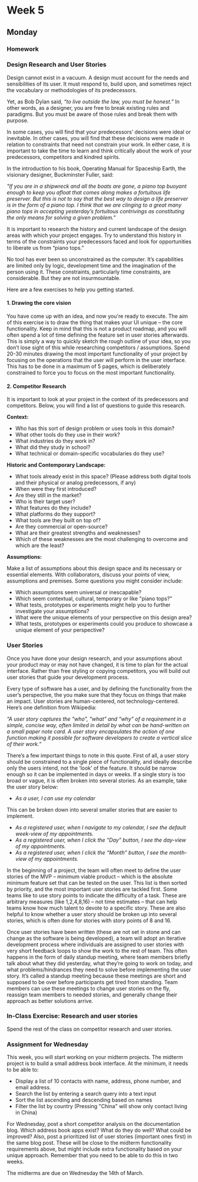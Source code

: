 # Week 5

## Monday

### Homework

### Design Research and User Stories

Design cannot exist in a vacuum. A design must account for the needs and sensibilities of its user. It must respond to, build upon, and sometimes reject the vocabulary or methodologies of its predecessors.

Yet, as Bob Dylan said, _“to live outside the law, you must be honest.”_ In other words, as a designer, you are free to break existing rules and paradigms. But you must be aware of those rules and break them with purpose.

In some cases, you will find that your predecessors’ decisions were ideal or inevitable. In other cases, you will find that these decisions were made in relation to constraints that need not constrain your work. In either case, it is important to take the time to learn and think critically about the work of your predecessors, competitors and kindred spirits.

In the introduction to his book, Operating Manual for Spaceship Earth, the visionary designer, Buckminster Fuller, said:

_"If you are in a shipwreck and all the boats are gone, a piano top buoyant enough to keep you afloat that comes along makes a fortuitous life preserver. But this is not to say that the best way to design a life preserver is in the form of a piano top. I think that we are clinging to a great many piano tops in accepting yesterday’s fortuitous contrivings as constituting the only means for solving a given problem."_

It is important to research the history and current landscape of the design areas with which your project engages. Try to understand this history in terms of the constraints your predecessors faced and look for opportunities to liberate us from “piano tops.”

No tool has ever been so unconstrained as the computer. It’s capabilities are limited only by logic, development time and the imagination of the person using it. These constraints, particularly time constraints, are considerable. But they are not insurmountable.

Here are a few exercises to help you getting started.

#### 1. Drawing the core vision

You have come up with an idea, and now you're ready to execute. The aim of this exercise is to draw the thing that makes your UI unique – the core functionality. Keep in mind that this is not a product roadmap, and you will often spend a lot of time defining the feature set in user stories afterwards. This is simply a way to quickly sketch the rough outline of your idea, so you don’t lose sight of this while researching competitors / assumptions. Spend 20-30 minutes drawing the most important functionality of your project by focusing on the operations that the user will perform in the user interface. This has to be done in a maximum of 5 pages, which is deliberately constrained to force you to focus on the most important functionality.

#### 2. Competitor Research

It is important to look at your project in the context of its predecessors and competitors. Below, you will find a list of questions to guide this research.

**Context:**

* Who has this sort of design problem or uses tools in this domain?
* What other tools do they use in their work?
* What industries do they work in?
* What did they study in school?
* What technical or domain-specific vocabularies do they use?

**Historic and Contemporary Landscape:**

* What tools already exist in this space? (Please address both digital tools and their physical or analog predecessors, if any)
* When were they first introduced?
* Are they still in the market?
* Who is their target user?
* What features do they include?
* What platforms do they support?
* What tools are they built on top of?
* Are they commercial or open-source?
* What are their greatest strengths and weaknesses?
* Which of these weaknesses are the most challenging to overcome and which are the least?

**Assumptions:**

Make a list of assumptions about this design space and its necessary or essential elements. With collaborators, discuss your points of view, assumptions and premises. Some questions you might consider include:

* Which assumptions seem universal or inescapable?
* Which seem contextual, cultural, temporary or like "piano tops?"
* What tests, prototypes or experiments might help you to further investigate your assumptions?
* What were the unique elements of your perspective on this design area?
* What tests, prototypes or experiments could you produce to showcase a unique element of your perspective?

### User Stories

Once you have done your design research, and your assumptions about your product may or may not have changed, it is time to plan for the actual interface. Rather than free styling or copying competitors, you will build out user stories that guide your development process.

Every type of software has a user, and by defining the functionality from the user’s perspective, the you make sure that they focus on things that make an impact. User stories are human-centered, not technology-centered. Here’s one definition from Wikipedia:

_“A user story captures the "who", "what" and "why" of a requirement in a simple, concise way, often limited in detail by what can be hand-written on a small paper note card. A user story encapsulates the action of one function making it possible for software developers to create a vertical slice of their work.”_

There’s a few important things to note in this quote. First of all, a user story should be constrained to a single piece of functionality, and ideally describe only the users intend, not the ‘look’ of the feature. It should be narrow enough so it can be implemented in days or weeks. If a single story is too broad or vague, it is often broken into several stories. As an example, take the user story below:

* _As a user, I can use my calendar_

This can be broken down into several smaller stories that are easier to implement.

* _As a registered user, when I navigate to my calendar, I see the default week-view of my appointments._
* _As a registered user, when I click the “Day” button, I see the day-view of my appointments._
* _As a registered user, when I click the “Month” button, I see the month-view of my appointments._

In the beginning of a project, the team will often meet to define the user stories of the MVP – minimum viable product – which is the absolute minimum feature set that can be tested on the user. This list is then sorted by priority, and the most important user stories are tackled first. Some teams like to use story points to indicate the difficulty of a task. These are arbitrary measures (like 1,2,4,8,16) – not time estimates – that can help teams know how much talent to devote to a specific story. These are also helpful to know whether a user story should be broken up into several stories, which is often done for stories with story points of 8 and 16.

Once user stories have been written (these are not set in stone and can change as the software is being developed), a team will adopt an iterative development process where individuals are assigned to user stories with very short feedback loops to show the work to the rest of team. This often happens in the form of daily standup meeting, where team members briefly talk about what they did yesterday, what they’re going to work on today, and what problems/hindrances they need to solve before implementing the user story. It’s called a standup meeting because these meetings are short and supposed to be over before participants get tired from standing. Team members can use these meetings to change user stories on the fly, reassign team members to needed stories, and generally change their approach as better solutions arrive.

### In-Class Exercise: Research and user stories

Spend the rest of the class on competitor research and user stories.

### Assignment for Wednesday

This week, you will start working on your midterm projects. The midterm project is to build a small address book interface. At the minimum, it needs to be able to:

* Display a list of 10 contacts with name, address, phone number, and email address.
* Search the list by entering a search query into a text input
* Sort the list ascending and descending based on names
* Filter the list by country (Pressing "China" will show only contact living in China)

For Wednesday, post a short competitor analysis on the documentation blog. Which address book apps exist? What do they do well? What could be improved? Also, post a prioritized list of user stories (important ones first) in the same blog post. These will be close to the midterm functionality requirements above, but might include extra functionality based on your unique approach. Remember that you need to be able to do this in two weeks.

The midterms are due on Wednesday the 14th of March.
